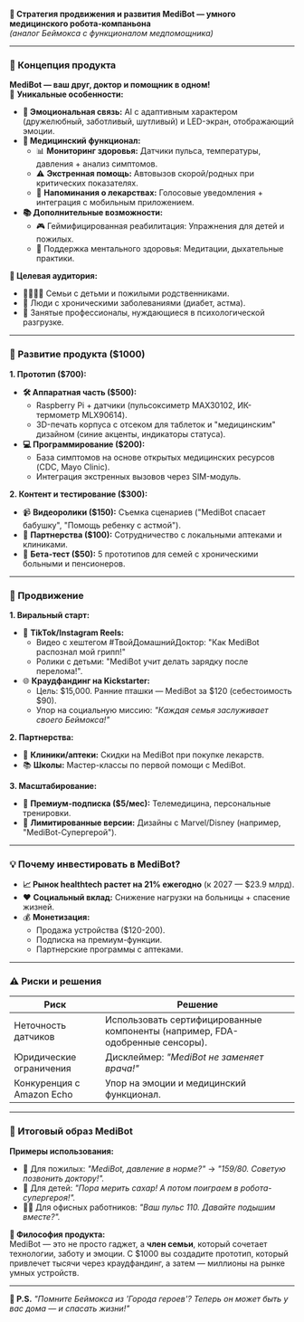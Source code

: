 **🚀 Стратегия продвижения и развития MediBot — умного медицинского робота-компаньона**  
*(аналог Беймокса с функционалом медпомощника)*  

---

### **🤖 Концепция продукта**  
**MediBot — ваш друг, доктор и помощник в одном!**  
🎯 **Уникальные особенности:**  
- **💖 Эмоциональная связь:** AI с адаптивным характером (дружелюбный, заботливый, шутливый) и LED-экран, отображающий эмоции.  
- **🏥 Медицинский функционал:**  
  - 📊 **Мониторинг здоровья:** Датчики пульса, температуры, давления + анализ симптомов.  
  - ⚠️ **Экстренная помощь:** Автовызов скорой/родных при критических показателях.  
  - 💊 **Напоминания о лекарствах:** Голосовые уведомления + интеграция с мобильным приложением.  
- **📚 Дополнительные возможности:**  
  - 🎮 Геймифицированная реабилитация: Упражнения для детей и пожилых.  
  - 🧘 Поддержка ментального здоровья: Медитации, дыхательные практики.  

**🎯 Целевая аудитория:**  
- 👨👩👧👦 Семьи с детьми и пожилыми родственниками.  
- 🏥 Люди с хроническими заболеваниями (диабет, астма).  
- 💼 Занятые профессионалы, нуждающиеся в психологической разгрузке.  

---

### **🔧 Развитие продукта ($1000)**  
**1. Прототип ($700):**  
- **🛠️ Аппаратная часть ($500):**  
  - Raspberry Pi + датчики (пульсоксиметр MAX30102, ИК-термометр MLX90614).  
  - 3D-печать корпуса с отсеком для таблеток и "медицинским" дизайном (синие акценты, индикаторы статуса).  
- **💻 Программирование ($200):**  
  - База симптомов на основе открытых медицинских ресурсов (CDC, Mayo Clinic).  
  - Интеграция экстренных вызовов через SIM-модуль.  

**2. Контент и тестирование ($300):**  
- 📹 **Видеоролики ($150):** Съемка сценариев ("MediBot спасает бабушку", "Помощь ребенку с астмой").  
- 🤝 **Партнерства ($100):** Сотрудничество с локальными аптеками и клиниками.  
- 🧪 **Бета-тест ($50):** 5 прототипов для семей с хроническими больными и пенсионеров.  

---

### **📢 Продвижение**  
**1. Виральный старт:**  
- 📱 **TikTok/Instagram Reels:**  
  - Видео с хештегом #ТвойДомашнийДоктор: "Как MediBot распознал мой грипп!"  
  - Ролики с детьми: "MediBot учит делать зарядку после перелома!".  
- 🌐 **Краудфандинг на Kickstarter:**  
  - Цель: $15,000. Ранние пташки — MediBot за $120 (себестоимость $90).  
  - Упор на социальную миссию: *"Каждая семья заслуживает своего Беймокса!"*  

**2. Партнерства:**  
- 🏥 **Клиники/аптеки:** Скидки на MediBot при покупке лекарств.  
- 📚 **Школы:** Мастер-классы по первой помощи с MediBot.  

**3. Масштабирование:**  
- 💎 **Премиум-подписка ($5/мес):** Телемедицина, персональные тренировки.  
- 🎨 **Лимитированные версии:** Дизайны с Marvel/Disney (например, "MediBot-Супергерой").  

---

### **💡 Почему инвестировать в MediBot?**  
- **📈 Рынок healthtech растет на 21% ежегодно** (к 2027 — $23.9 млрд).  
- ❤️ **Социальный вклад:** Снижение нагрузки на больницы + спасение жизней.  
- 💰 **Монетизация:**  
  - Продажа устройства ($120-200).  
  - Подписка на премиум-функции.  
  - Партнерские программы с аптеками.  

---

### **⚠️ Риски и решения**  
| **Риск**                | **Решение**                          |  
|--------------------------|--------------------------------------|  
| Неточность датчиков      | Использовать сертифицированные компоненты (например, FDA-одобренные сенсоры). |  
| Юридические ограничения  | Дисклеймер: *"MediBot не заменяет врача!"* |  
| Конкуренция с Amazon Echo| Упор на эмоции и медицинский функционал. |  

---

### **🌟 Итоговый образ MediBot**  
**Примеры использования:**  
- 👵 Для пожилых: *"MediBot, давление в норме?"* → *"159/80. Советую позвонить доктору!".*  
- 👶 Для детей: *"Пора мерить сахар! А потом поиграем в робота-супергероя!".*  
- 🧑💼 Для офисных работников: *"Ваш пульс 110. Давайте подышим вместе?".*  

**🚀 Философия продукта:**  
MediBot — это не просто гаджет, а **член семьи**, который сочетает технологии, заботу и эмоции. С $1000 вы создадите прототип, который привлечет тысячи через краудфандинг, а затем — миллионы на рынке умных устройств.  

---  
**💬 P.S.** *"Помните Беймокса из 'Города героев'? Теперь он может быть у вас дома — и спасать жизни!"*
